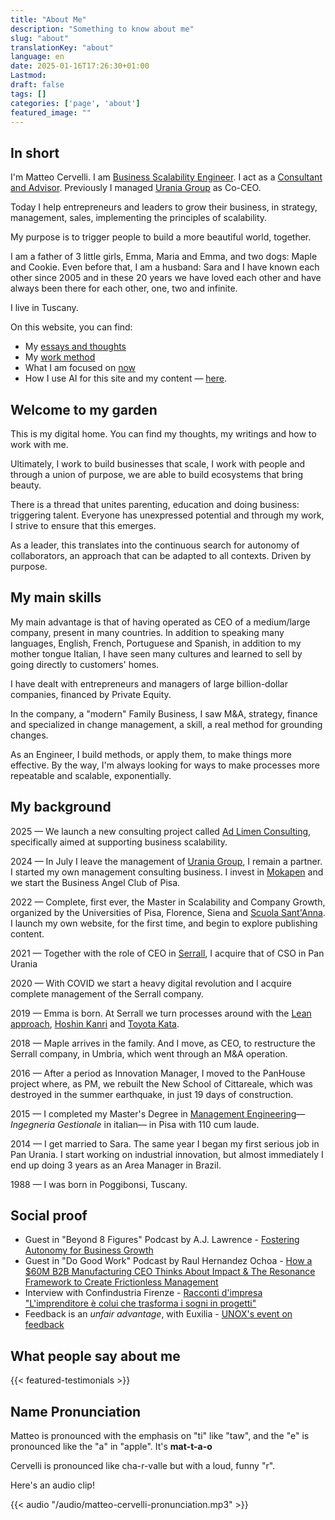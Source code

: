 ```yaml
---
title: "About Me"
description: "Something to know about me"
slug: "about"
translationKey: "about"
language: en
date: 2025-01-16T17:26:30+01:00
Lastmod: 
draft: false 
tags: []
categories: ['page', 'about']
featured_image: ""
---
```

## In short

I'm Matteo Cervelli. I am [Business Scalability Engineer](/work/business-scalability-engineer). I act as a [Consultant and Advisor](/work). Previously I managed [Urania Group](https://www.urania.group) as Co-CEO.

Today I help entrepreneurs and leaders to grow their business, in strategy, management, sales, implementing the principles of scalability.

My purpose is to trigger people to build a more beautiful world, together.

I am a father of 3 little girls, Emma, ​​Maria and Emma, ​​and two dogs: Maple and Cookie. Even before that, I am a husband: Sara and I have known each other since 2005 and in these 20 years we have loved each other and have always been there for each other, one, two and infinite.

I live in Tuscany.

On this website, you can find:

- My [essays and thoughts](/posts)
- My [work method](/work)
- What I am focused on [now](/now)
- How I use AI for this site and my content — [here](/ai).

## Welcome to my garden

This is my digital home. You can find my thoughts, my writings and how to work with me.

Ultimately, I work to build businesses that scale, I work with people and through a union of purpose, we are able to build ecosystems that bring beauty.

There is a thread that unites parenting, education and doing business: triggering talent. Everyone has unexpressed potential and through my work, I strive to ensure that this emerges.

As a leader, this translates into the continuous search for autonomy of collaborators, an approach that can be adapted to all contexts. Driven by purpose.

## My main skills

My main advantage is that of having operated as CEO of a medium/large company, present in many countries. In addition to speaking many languages, English, French, Portuguese and Spanish, in addition to my mother tongue Italian, I have seen many cultures and learned to sell by going directly to customers' homes.

I have dealt with entrepreneurs and managers of large billion-dollar companies, financed by Private Equity.

In the company, a "modern" Family Business, I saw M&A, strategy, finance and specialized in change management, a skill, a real method for grounding changes.

As an Engineer, I build methods, or apply them, to make things more effective. By the way, I'm always looking for ways to make processes more repeatable and scalable, exponentially.

## My background

2025 — We launch a new consulting project called [Ad Limen Consulting](https://adlimen.com), specifically aimed at supporting business scalability.

2024 — In July I leave the management of [Urania Group](https://www.urania.group), I remain a partner. I started my own management consulting business. I invest in [Mokapen](https://mokapen.it) and we start the Business Angel Club of Pisa.

2022 — Complete, first ever, the Master in Scalability and Company Growth, organized by the Universities of Pisa, Florence, Siena and [Scuola Sant'Anna](https://www.santannapisa.it/en). I launch my own website, for the first time, and begin to explore publishing content.

2021 — Together with the role of CEO in [Serrall](https://www.serrall.com), I acquire that of CSO in Pan Urania

2020 — With COVID we start a heavy digital revolution and I acquire complete management of the Serrall company.

2019 — Emma is born. At Serrall we turn processes around with the [Lean approach](https://www.lean.org/explore-lean/what-is-lean/), [Hoshin Kanri](https://kanbanize.com/lean-management/hoshin-kanri/what-is-hoshin-kanri) and [Toyota Kata](https://www.toyota-global.com/company/toyota_traditions/quality/mar_apr_2008.html).

2018 — Maple arrives in the family. And I move, as CEO, to restructure the Serrall company, in Umbria, which went through an M&A operation.

2016 — After a period as Innovation Manager, I moved to the PanHouse project where, as PM, we rebuilt the New School of Cittareale, which was destroyed in the summer earthquake, in just 19 days of construction.

2015 — I completed my Master's Degree in [Management Engineering](https://www.unipi.it/index.php/english/course/10275)—*Ingegneria Gestionale* in italian— in Pisa with 110 cum laude.

2014 — I get married to Sara. The same year I began my first serious job in Pan Urania. I start working on industrial innovation, but almost immediately I end up doing 3 years as an Area Manager in Brazil.

1988 — I was born in Poggibonsi, Tuscany.

## Social proof

- Guest in "Beyond 8 Figures" Podcast by A.J. Lawrence - [Fostering](https://beyond8figures.com/podcast_episode/fostering-autonomy-for-business-growth-with-matteo-cervelli-urania/) [Autonomy for Business Growth](https://beyond8figures.com/podcast_episode/fostering-autonomy-for-business-growth-with-matteo-cervelli-urania/)
- Guest in "Do Good Work" Podcast by Raul Hernandez Ochoa - [How a $60M B2B Manufacturing CEO Thinks About Impact & The Resonance Framework to Create Frictionless Management](https://dogoodwork.io/blog/how-a-60m-b2b-manufacturing-ceo-thinks-about-impact-the-resonance-framework-to-create-frictionless-management-with-matteo-cervelli)
- Interview with Confindustria Firenze - [Racconti d'impresa "L'imprenditore è colui che trasforma i sogni in progetti"](https://www.confindustriafirenze.it/racconti-di-impresa-matteo-cervelli-limprenditore-e-colui-che-trasforma-sogni-in-progetti/)
- Feedback is an *unfair advantage*, with Euxilia - [UNOX's event on feedback](https://www.linkedin.com/posts/euxilia_euxilia-performancebypeople-feedbacksystem-activity-7110580430386475008-9FPp)

## What people say about me

{{< featured-testimonials >}}

## Name Pronunciation

Matteo is pronounced with the emphasis on "ti" like "taw", and the "e" is pronounced like the "a" in "apple". It's **mat-t-a-o**

Cervelli is pronounced like cha-r-valle but with a loud, funny "r".

Here's an audio clip!

{{< audio "/audio/matteo-cervelli-pronunciation.mp3" >}}
